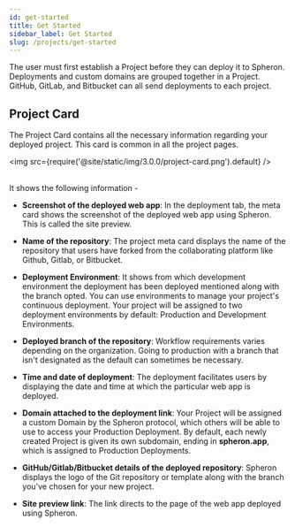 ```yaml
---
id: get-started
title: Get Started
sidebar_label: Get Started
slug: /projects/get-started
---
```


The user must first establish a Project before they can deploy it to Spheron. Deployments and custom domains are grouped together in a Project. GitHub, GitLab, and Bitbucket can all send deployments to each project.

## Project Card

The Project Card contains all the necessary information regarding your deployed project. This card is common in all the project pages.

<img src={require('@site/static/img/3.0.0/project-card.png').default} /> <br/><br/>

It shows the following information -

- **Screenshot of the deployed web app**: In the deployment tab, the meta card shows the screenshot of the deployed web app using Spheron. This is called the site preview.

- **Name of the repository**: The project meta card displays the name of the repository that users have forked from the collaborating platform like Github, Gitlab, or Bitbucket.

- **Deployment Environment**: It shows from which development environment the deployment has been deployed mentioned along with the branch opted.
  You can use environments to manage your project's continuous deployment. Your project will be assigned to two deployment environments by default: Production and Development Environments.

- **Deployed branch of the repository**: Workflow requirements varies depending on the organization. Going to production with a branch that isn't designated as the default can sometimes be necessary.

- **Time and date of deployment**: The deployment facilitates users by displaying the date and time at which the particular web app is deployed.

- **Domain attached to the deployment link**: Your Project will be assigned a custom Domain by the Spheron protocol, which others will be able to use to access your Production Deployment.
  By default, each newly created Project is given its own subdomain, ending in **spheron.app**, which is assigned to Production Deployments.

- **GitHub/Gitlab/Bitbucket details of the deployed repository**: Spheron displays the logo of the Git repository or template along with the branch you've chosen for your new project.

- **Site preview link**: The link directs to the page of the web app deployed using Spheron.
